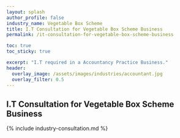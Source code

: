 ```yaml
---
layout: splash 
author_profile: false 
industry_name: Vegetable Box Scheme
title: I.T Consultation for Vegetable Box Scheme Business
permalink: /it-consultation-for-vegetable-box-scheme-business

toc: true
toc_sticky: true

excerpt: "I.T required in a Accountancy Practice Business."
header:
  overlay_image: /assets/images/industries/accountant.jpg
  overlay_filter: 0.5 
---
```


## I.T Consultation for Vegetable Box Scheme Business

{% include industry-consultation.md %}
